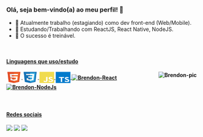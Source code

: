 ### Olá, seja bem-vindo(a) ao meu perfil! 👋

- 🔭 Atualmente trabalho (estagiando) como dev front-end (Web/Mobile).
- 🌱 Estudando/Trabalhando com ReactJS, React Native, NodeJS.
- 📗 O sucesso é treinável.


<div align="center">
  <a href="https://github.com/brendongit">

</div></br>
  
  <div style="display: inline_block">
 
  <h4> Linguagens que uso/estudo  <h4/>
    <img align="right" alt="Brendon-pic" height="350" src="https://media1.giphy.com/media/0eC2lKzxzeQmi7c0Rt/giphy.gif?cid=790b7611aebfb321224fe65b8bbad6cea61e7b9cfef8794b&rid=giphy.gif&ct=s">
  <img align="center" alt="Brendon-HTML" height="30" width="40" src="https://raw.githubusercontent.com/devicons/devicon/master/icons/html5/html5-original.svg">
  <img align="center" alt="Brendon-CSS" height="30" width="40" src="https://raw.githubusercontent.com/devicons/devicon/master/icons/css3/css3-original.svg">
  <img align="center" alt="Brendon-Js" height="30" width="40" src="https://raw.githubusercontent.com/devicons/devicon/master/icons/javascript/javascript-plain.svg">
  <img align="center" alt="Brendon-Ts" height="30" width="40" src="https://raw.githubusercontent.com/devicons/devicon/master/icons/typescript/typescript-plain.svg">
  <img align="center" alt="Brendon-React" height="30" width="40" src="https://cdn.jsdelivr.net/gh/devicons/devicon/icons/react/react-original.svg">
  <img align="center" alt="Brendon-NodeJs" height="30" width="40" src="https://cdn.jsdelivr.net/gh/devicons/devicon/icons/nodejs/nodejs-original.svg">
 
</div>
</div>
  
</br>
  
  <div>
  <h4>Redes sociais</h4>
   <a href = "https://www.linkedin.com/in/brendon-oliveira-0b467923a"><img src="https://img.shields.io/badge/LinkedIn-d8582c?style=for-the-badge&logo=linkedin&logoColor=white" target="_blank"></a>
    <a href = "mailto:brenddesigneroficial@gmail.com"><img src="https://img.shields.io/badge/Gmail-d8582c?style=for-the-badge&logo=gmail&logoColor=white" target="_blank"></a>
  <a href="https://instagram.com/brendonoliveira9" target="_blank"><img src="https://img.shields.io/badge/Instagram-d8582c?style=for-the-badge&logo=instagram&logoColor=white" target="_blank"></a>

 
 
 
  </div>
